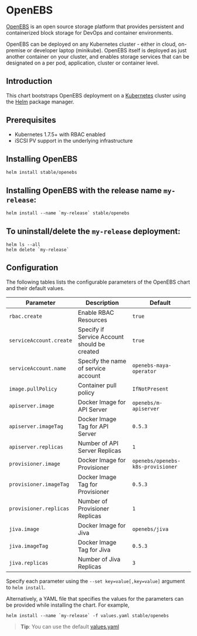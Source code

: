 OpenEBS
=======

[OpenEBS](https://github.com/openebs/openebs) is an open source storage platform that provides persistent and containerized block storage for DevOps and container environments.

OpenEBS can be deployed on any Kubernetes cluster - either in cloud, on-premise or developer laptop (minikube). OpenEBS itself is deployed as just another container on your cluster, and enables storage services that can be designated on a per pod, application, cluster or container level.

Introduction
------------

This chart bootstraps OpenEBS deployment on a [Kubernetes](http://kubernetes.io) cluster using the [Helm](https://helm.sh) package manager.

## Prerequisites
- Kubernetes 1.7.5+ with RBAC enabled
- iSCSI PV support in the underlying infrastructure

## Installing OpenEBS 
```
helm install stable/openebs
```

## Installing OpenEBS with the release name `my-release`:
```
helm install --name `my-release` stable/openebs
```

## To uninstall/delete the `my-release` deployment:
```
helm ls --all
helm delete `my-release`
```


## Configuration

The following tables lists the configurable parameters of the OpenEBS chart and their default values.

| Parameter                            | Description                                   | Default                           |
| ------------------------------------ | --------------------------------------------- | --------------------------------- |
| `rbac.create`                        | Enable RBAC Resources                         | `true`                            |
| `serviceAccount.create`              | Specify if Service Account should be created  | `true`                            |
| `serviceAccount.name`                | Specify the name of service account           | `openebs-maya-operator`           |
| `image.pullPolicy`                   | Container pull policy                         | `IfNotPresent`                    |
| `apiserver.image`                    | Docker Image for API Server                   | `openebs/m-apiserver`             |
| `apiserver.imageTag`                 | Docker Image Tag for API Server               | `0.5.3`                           |
| `apiserver.replicas`                 | Number of API Server Replicas                 | `1`                               |
| `provisioner.image`                  | Docker Image for Provisioner                  | `openebs/openebs-k8s-provisioner` |
| `provisioner.imageTag`               | Docker Image Tag for Provisioner              | `0.5.3`                           |
| `provisioner.replicas`               | Number of Provisioner Replicas                | `1`                               |
| `jiva.image`                         | Docker Image for Jiva                         | `openebs/jiva`                    |
| `jiva.imageTag`                      | Docker Image Tag for Jiva                     | `0.5.3`                           |
| `jiva.replicas`                      | Number of Jiva Replicas                       | `3`                               |

Specify each parameter using the `--set key=value[,key=value]` argument to `helm install`.

Alternatively, a YAML file that specifies the values for the parameters can be provided while installing the chart. For example,

```shell
helm install --name `my-release` -f values.yaml stable/openebs
```

> **Tip**: You can use the default [values.yaml](values.yaml)
